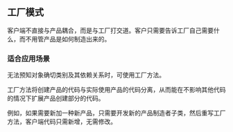 ## 工厂模式

客户端不直接与产品耦合，而是与工厂打交道。客户只需要告诉工厂自己需要什么，而不用管产品是如何制造出来的。

### 适合应用场景

无法预知对象确切类别及其依赖关系时，可使用工厂方法。

工厂方法将创建产品的代码与实际使用产品的代码分离，从而能在不影响其他代码的情况下扩展产品创建部分的代码。

例如，如果需要新加一种新产品，只需要开发新的产品制造者子类，然后重写工厂方法，客户端代码只需新增，无需修改。